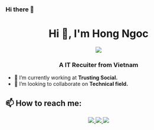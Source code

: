 ### Hi there 👋
<h1 align="center">Hi 👋, I'm Hong Ngoc</h1>
<p align="center"><img src="https://img.icons8.com/color/48/000000/vietnam-circular.png"/></p>
<h3 align="center"> A IT Recuiter from Vietnam </h3>


- 🔭 I’m currently working at **Trusting Social.** 
- 👯 I’m looking to collaborate on **Technical field.**

## 📫 How to reach me:


<p align="center">
  <a href="https://www.linkedin.com/in/hongngoc-pham/" target="_blank">
    <img src="https://img.icons8.com/fluent/48/000000/linkedin.png"/>
  </a>
  <a href="https://www.facebook.com/daisy.1304/" alt="Facebook">
    <img src="https://img.icons8.com/fluent/48/000000/facebook-new.png" target="_blank" />
  </a> 
  <a href="mailto: pthngoc134@gmail.com" alt="Email">
    <img src="https://img.icons8.com/fluent/48/000000/mailing.png"/>
  </a>
</p>
